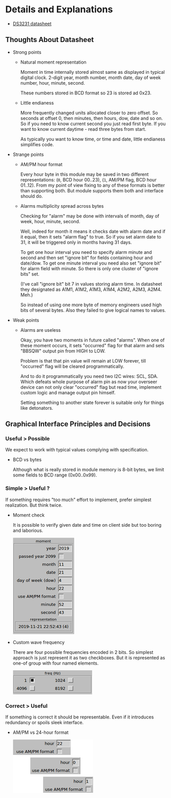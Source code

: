 # Details and Explanations

* [DS3231 datasheet][datasheet]

## Thoughts About Datasheet

* Strong points

  * Natural moment representation

    Moment in time internally stored almost same as displayed in
    typical digital clock. 2-digit year, month number, month date,
    day of week number, hour, minute, second.

    These numbers stored in BCD format so 23 is stored ad 0x23.

  * Little endianess

    More frequently changed units allocated closer to zero offset.
    So seconds at offset 0, then minutes, then hours, dow, date and
    so on. So if you need to know current second you just read first
    byte. If you want to know current daytime - read three bytes
    from start.

    As typically you want to know time, or time and date, little
    endianess simplifies code.

* Strange points

  * AM/PM hour format

    Every hour byte in this module may be saved in two different
    representations: (`0`, BCD hour 00..23), (`1`, AM/PM flag,
    BCD hour 01..12). From my point of view fixing to any of these
    formats is better than supporting both. But module supports
    them both and interface should do.


  * Alarms multiplicity spread across bytes

    Checking for "alarm" may be done with intervals of month, day of
    week, hour, minute, second.

    Well, indeed for month it means it checks date with alarm date
    and if it equal, then it sets "alarm flag" to true. So if you set
    alarm date to 31, it will be triggered only in months having 31
    days.

    To get one hour interval you need to specify alarm minute and
    second and then set "ignore bit" for fields containing hour and
    date/dow. To get one minute interval you need also set "ignore bit"
    for alarm field with minute. So there is only one cluster of
    "ignore bits" set.

    (I've call "ignore bit" bit 7 in values storing alarm time.
    In datasheet they designated as A1M1, A1M2, A1M3, A1M4, A2M2,
    A2M3, A2M4. Meh.)

    So instead of using one more byte of memory engineers used high
    bits of several bytes. Also they failed to give logical names
    to values.

* Weak points

  * Alarms are useless

    Okay, you have two moments in future called "alarms". When
    one of these moment occurs, it sets "occurred" flag for that
    alarm and sets "BBSQW" output pin from HIGH to LOW.

    Problem is that that pin value will remain at LOW forever, till
    "occurred" flag will be cleared programmatically.

    And to do it programmatically you need two I2C wires: SCL, SDA.
    Which defeats whole purpose of alarm pin as now your overseer
    device can not only clear "occurred" flag but read time, implement
    custom logic and manage output pin himself.

    Setting something to another state forever is suitable only for
    things like detonators.


## Graphical Interface Principles and Decisions

### Useful > Possible

We expect to work with typical values complying with specification.

* BCD vs bytes

  Although what is really stored in module memory is 8-bit bytes,
  we limit some fields to BCD range (0x00..0x99).


### Simple > Useful ?

If something requires "too much" effort to implement, prefer simplest
realization. But think twice.

* Moment check

  It is possible to verify given date and time on client side but
  too boring and laborious.

  ![moment fields][moment]

* Custom wave frequency

  There are four possible frequencies encoded in 2 bits. So simplest
  approach is just represent it as two checkboxes. But it is
  represented as one-of group with four named elements.

  ![freq selection][freq]


### Correct > Useful

If something is correct it should be representable. Even if it
introduces redundancy or spoils sleek interface.

* AM/PM vs 24-hour format

  ![am/pm vs 24][12_24]

[datasheet]: DS3231.pdf
[moment]: moment.png
[freq]: freq.png
[12_24]: 12_24.png
